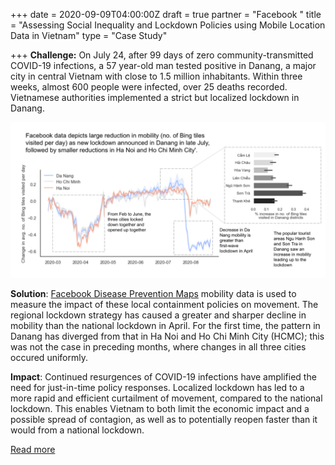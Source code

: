 +++
date = 2020-09-09T04:00:00Z
draft = true
partner = "Facebook "
title = "Assessing Social Inequality and Lockdown Policies using Mobile Location Data in Vietnam"
type = "Case Study"

+++
**Challenge:** On July 24, after 99 days of zero community-transmitted COVID-19 infections, a 57 year-old man tested positive in Danang, a major city in central Vietnam with close to 1.5 million inhabitants. Within three weeks, almost 600 people were infected, over 25 deaths recorded. Vietnamese authorities implemented a strict but localized lockdown in Danang.

![Vietnam Facebook Mobility Analysis](/fb-vietnam.png)

**Solution**: [Facebook Disease Prevention Maps](https://dataforgood.fb.com/tools/disease-prevention-maps/) mobility data is used to measure the impact of these local containment policies on movement. The regional lockdown strategy has caused a greater and sharper decline in mobility than the national lockdown in April. For the first time, the pattern in Danang has diverged from that in Ha Noi and Ho Chi Minh City (HCMC); this was not the case in preceding months, where changes in all three cities occured uniformly.

**Impact**: Continued resurgences of COVID-19 infections have amplified the need for just-in-time policy responses. Localized lockdown has led to a more rapid and efficient curtailment of movement, compared to the national lockdown. This enables Vietnam to both limit the economic impact and a possible spread of contagion, as well as to potentially reopen faster than it would from a national lockdown. 

[Read more](https://blogs.worldbank.org/eastasiapacific/confronting-covid-19-second-waves-how-big-data-good-can-inform-policy-vietnam)